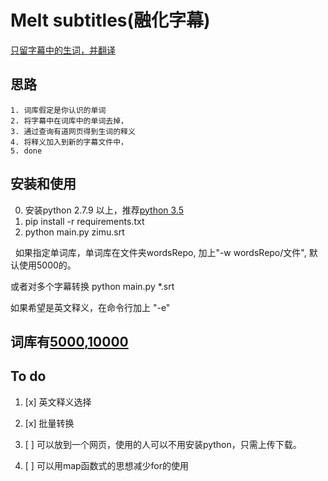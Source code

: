 # Melt subtitles(融化字幕)

[只留字幕中的生词，并翻译](https://zhuanlan.zhihu.com/p/25854872)

## 思路
    1. 词库假定是你认识的单词
    2. 将字幕中在词库中的单词去掉，
    3. 通过查询有道网页得到生词的释义
    4. 将释义加入到新的字幕文件中，
    5. done

## 安装和使用
0. 安装python 2.7.9 以上，推荐[python 3.5](https://www.python.org/downloads/release/python-353)
1. pip install -r requirements.txt 
2. python main.py zimu.srt

   如果指定单词库，单词库在文件夹wordsRepo, 加上"-w wordsRepo/文件", 默认使用5000的。
   
   或者对多个字幕转换 python main.py *.srt 
   
   如果希望是英文释义，在命令行加上 "-e"

## 词库有[5000](http://www.wordfrequency.info/free.asp),[10000](https://github.com/first20hours/google-10000-english)


## To do 
1. [x] 英文释义选择

2. [x] 批量转换

3. [ ] 可以放到一个网页，使用的人可以不用安装python，只需上传下载。
4. [ ] 可以用map函数式的思想减少for的使用
